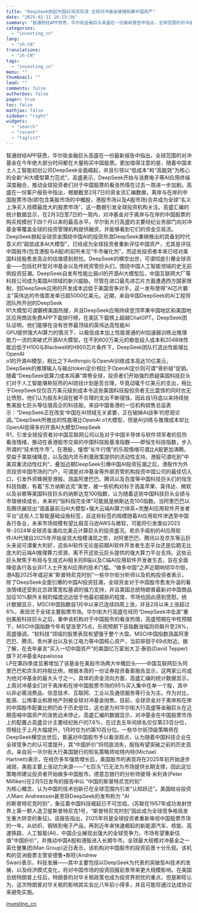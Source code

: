 ```yaml
---
title: "DeepSeek掀起中国AI投资巨浪 全球对冲基金蜂拥抢筹中国资产"
date: "2025-02-11 16:25:36"
summary: "智通财经APP获悉，华尔街金融巨头高盛在一份最新报告中指出，全球范围的对冲基金在今年绝大部分时间都..."
categories:
  - "investing_cn"
lang:
  - "zh-CN"
translations:
  - "zh-CN"
tags:
  - "investing_cn"
menu: ""
thumbnail: ""
lead: ""
comments: false
authorbox: false
pager: true
toc: false
mathjax: false
sidebar: "right"
widgets:
  - "search"
  - "recent"
  - "taglist"
---
```


智通财经APP获悉，华尔街金融巨头高盛在一份最新报告中指出，全球范围的对冲基金在今年绝大部分时间都在大量购买中国股票。更加值得注意的是，随着中国本土人工智能初创公司DeepSeek全面崛起，并且引领以“低成本”和“高能效”为核心的全新“AI大模型算力范式”，高盛表示，DeepSeek开始与消费电子等AI应用终端深度融合，推动全球投资者们对于中国股票的看涨热情在过去一周进一步加剧。高盛在一份客户报告中指出，根据截至2月7日的资金流汇编数据，离岸与在岸的中国股票市场(即包含美股市场的中概股，港股市场以及A股市场)合并成为全球“名义上净买入规模最庞大的股票市场”，这一数据引发全球投资机构关注。高盛汇编的统计数据显示，在2月3日至7日的一周内，对冲基金对于离岸与在岸的中国股票的购买规模创下四个月以来的最高水平。华尔街大行高盛的主要经纪业务部门向对冲基金等覆盖全球的投资管理机构提供融资，并能够看到它们的资金交易流。DeepSeek掀起全球资金围绕中国AI的投资热浪DeepSeek重磅推出的具备划时代意义的“超低成本AI大模型”，已经成为全球投资者重新评估中国资产，尤其是评估中国股市(包含港股与A股)的前所未见“牛市催化剂”，而这些投资者本来已经对美国科技股愈发高企的估值感到担忧。DeepSeek的横空出世，可谓彻底引爆全球资金——包括杠杆型对冲基金以及传统资管巨头们，围绕中国人工智能领域的史无前例投资狂潮。DeepSeek自发布性能比肩o1的开源AI大模型后，中国互联网大厂等科技公司成为美国AI领域的新兴威胁。尽管在进口最先进芯片方面遭遇西方国家限制，但DeepSeek应用的开发成本远低于美国竞争对手。这一发布使得“AI芯片霸主”英伟达的市值蒸发单日超5000亿美元。近期，来自中国DeepSeek的AI工程师团队所开创的DeepSeek   
R1大模型可谓霸榜美国热搜，并且DeepSeek应用持续登顶苹果中国地区和美国地区应用商店免费APP下载排行榜，在美区下载榜上超越ChatGPT。DeepSeek团队证明，他们能够在没有世界最顶级的英伟达高性能AI   
GPU提供强大AI算力的情况下，以极低成本加上性能普通的AI加速器训练出推理能力一流的突破式开源AI大模型。在不到600万美元的极低投入成本和2048块性能远低于H100与Blackwell的H800芯片条件下，DeepSeek团队打造出性能堪比OpenAI   
o1的开源AI模型，相比之下Anthropic与OpenAI训练成本高达10亿美元，DeepSeek的推理输入与输出token定价相比于OpenAI定价则可谓“骨折级”促销。随着“DeepSeek低算力成本风暴”席卷全球，投资者们开始强烈质疑美国科技巨头们对于人工智能堪称狂热的AI烧钱计划是否合理，毕竟动辄千亿美元的支出，相比于DeepSeek仅仅百万美元级别成本令这些美国科技股投资者无比震惊的同时也无比愤怒，他们认为股东利润在被不合理的支出不断侵蚀，因此自1月底以来持续抛售美股七巨头等估值高企的科技股。来自中国香港的一位机构销售总监表示：“DeepSeek正在改变‘中国在AI领域无关紧要，正在输掉AI战争’的悲观论调。”DeepSeek所推出的性能堪比OpenAI o1大模型，但是AI训练与推理成本却比OpenAI低得多的开源AI大模型DeepSeek   
R1，引发全球投资者对中国互联网公司以及对于中国半导体与软件领军者的狂热看涨情绪，推动在香港股市交易的中国科技股基准指数——即恒生科技指数，步入所谓的“技术性牛市”。在港股，憧憬“长牛行情”的乐观情绪可谓比A股更加沸腾，受益于美联储降息，以及国内货币刺激政策提供的流动性支持，港股可谓吃到“中美双重流动性红利”，叠加近期DeepSeek引爆中国AI投资狂潮之后，港股作为外资投资中国市场的门户，可谓是对冲基金等外部资管机构投资中国公司的最佳切入口，引发外资蜂拥至港股。涵盖阿里巴巴、腾讯以及百度等中国科技巨头们的恒生科技指数，有着“东方纳斯达克”美誉，被一些机构对标于涵盖苹果、英伟达、微软以及谷歌等美国科技巨头的纳斯达克100指数，认为随着这些中国科技巨头业绩与市值继续成长，未来的“恒科指完全体”可能就是纳斯达克100指数。当阿里巴巴以及腾讯展现出“涵盖最前沿AI大模型+强大云端AI算力体系+完整AI应用软件开发者平台”这些人工智能基础设施标签，且这些标签的规模随着AI应用软件渗透至中国各行各业，未来市场规模有望比肩亚马逊AWS与微软，可能将引发类似2023年-2024年全球资金涌向北美云计算巨头的投资盛况。若杀手级别的AI应用软件/AI代理自2025年开始呈现大规模涌现之势，对阿里巴巴、腾讯以及京东等云巨头来说可谓重大利好，这些AI软件无论是前期AI软件开发者生态平台还是后期无比庞大的云端AI推理算力资源，离不开这些云巨头提供的强大算力平台支持。这些云巨头聚焦于布局与生成式AI相关的B端以及C端AI应用软件开发者生态，旨在全面降低各行各业非IT人士开发AI应用的技术门槛。“做多中国”之声近期响彻华尔街，港A股2025年或迎来“斯普特尼克时刻”一些华尔街分析师以及机构投资者表示，除了DeepSeek全面引爆的中国AI投资狂潮，全球资金对于中国股市愈发升温的看涨情绪还受到北京政策宽松基调的强力支持，并且美国总统特朗普最新对中国商品加征10%额外关税的幅度远远低于他最初威胁的程度，市场也因此感到宽慰。统计数据显示，MSCI中国指数自1月中以来已连续四周上涨，并且2月以来上涨超过6%，表现优于全球主要股票市场。华尔街大行高盛在经历“DeepSeek冲击波”重创美股科技巨头之后，重申该机构对于中国股市的看涨热情，高盛预期在中性预期下，MSCI中国指数今年有望涨至75点，乐观预期下该指数涨幅则将飙升至28%，高盛强调，“软科技”领域的股票表现有望强于整个大盘。MSCI中国指数涵盖阿里巴巴、腾讯、贵州茅台以及长江电力等中国核心资产，当前徘徊于69点附近。据了解，在去年豪言“买入一切中国资产”的美国亿万富翁大卫·泰珀(David Tepper)旗下对冲基金Appaloosa   
LP在第四季度显著增加了该基金在美股市场两大中概巨头——中国互联网巨头阿里巴巴和京东的持股比例，根据本周的一份证券投资备案报告显示，这两家公司成为他对冲基金的最大头寸之一。具体的资金流向方面，高盛汇编的统计数据显示，上周对冲基金们对于离岸和在岸中国股票市场的95%买入集中在单一个股，其中以非必需消费品、信息技术、互联网、工业以及通信服务等行业为主。作为对比，能源、公用事业和房地产则被全球对冲基金抛售。目前，全球资金对于离岸和在岸的中国股市配置比例仍处于历史低位，这也是为何华尔街大行高盛等金融巨头在近期高喊中国资产的涨势远未停止。高盛汇编的数据显示，对冲基金在中国股票市场上的配置占高盛合计主要经纪账户的7.6%，在过去五年间排名仅仅第23百分位，但相比于上月大幅提升，1月时仅为约第10百分位。一些华尔街顶级策略师在DeepSeek横空出世后，普遍对中国股市予以看涨观点，认为随着中国科技企业在全球竞争力的认可度提升，其“中国折价”将彻底消失，股指有望突破之前的历史高点。来自另一华尔街大行美国银行的知名策略师哈特内特(Michael   
Hartnett)表示，在经历多年强势增长后，美国股市的表现将在2025年初开始逐步减弱，美股主要上涨动力来源——“七巨头”已无法为市场提供长期支撑，因此这位策略师建议投资者开始做多中国股市。德意志银行的分析师彼得·米利肯(Peter Milliken)在2月5日发布的报告中以 “中国的斯普特尼克时刻”   
为核心概念，认为中国的技术创新已在全球范围内引发“认知跃迁”。美国硅谷投资人Marc Andreessen甚至将DeepSeek的发布称为 “AI   
的斯普特尼克时刻”，象征着中国科技崛起已不可忽视。(苏联在1957年成功发射世界上第一颗人造卫星斯普特尼克1号，“斯普特尼克时刻”因此成为全球竞争格局发生重大转变的象征)。该报告指出，2025年将是全球投资者重新审视中国股票市场的一年。从纺织、钢铁到电子产品，再到近年来快速崛起的新能源汽车、核能、高速铁路、人工智能(AI)，中国企业展现出强大的全球竞争力，市场有望重新估值“中国折价”，并推动中国A股和港股进入长期牛市。全球最大规模对冲基金之一英仕曼集团(Man Group)近日表示，该机构对中国股市的投资前景十分乐观。该机构的亚洲股票主管安德鲁•斯旺(Andrew   
Swan)表示，科技发展——其中主要包括以DeepSeek为代表的突破型AI技术的发展，以及经济模式变化，将对中国市场的投资回报前景带来更大规模影响。在美国总统特朗普上任后，特朗普的对华关税政策也成为投资界担忧的重点，但是斯旺认为，这次特朗普对华关税的影响其实会比八年前小得多，并且可能将通过达成协议来避免实施。

[investing_cn](https://cn.investing.com/news/stock-market-news/article-2665556)
